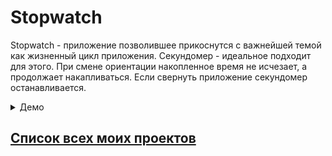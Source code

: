 # Stopwatch 

Stopwatch - приложение позволившее прикоснутся с важнейшей темой как жизненный цикл приложения. Секундомер - идеальное подходит для этого.
При смене ориентации накопленное время не исчезает, а продолжает накапливаться. Если свернуть приложение секундомер останавливается.

<details>
  <summary>Демо</summary>
  
  ![demo][Demo]
</details>

## [Список всех моих проектов][ListAllMyProject]

[Demo]:<https://github.com/iebrosalin/mobile/blob/master/readme/android/stopwatch/demo.gif>

[ListAllMyProject]:<https://github.com/iebrosalin/all_public_projects>

